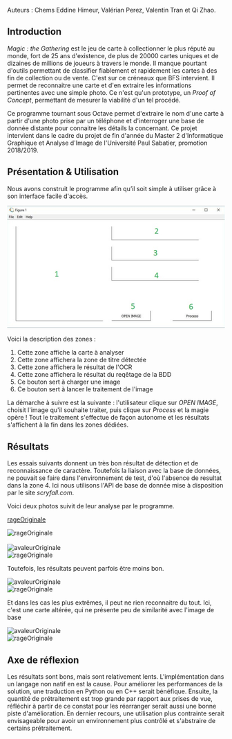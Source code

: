 


Auteurs : Chems Eddine Himeur, Valérian Perez, Valentin Tran et Qi Zhao.


## Introduction

_Magic : the Gathering_ est le jeu de carte à collectionner le plus réputé au monde, fort de 25 ans d'existence, de plus de 20000 cartes uniques et de dizaines de millions de joueurs à travers le monde. Il manque pourtant d'outils permettant de classifier fiablement et rapidement les cartes à des fin de collection ou de vente. C'est sur ce créneaux que BFS intervient. Il permet de reconnaitre une carte et d'en extraire les informations pertinentes avec une simple photo. Ce n'est qu'un prototype, un _Proof of Concept_, permettant de mesurer la viabilité d'un tel procédé.

Ce programme tournant sous Octave permet d'extraire le nom d'une carte à partir d'une photo prise par un téléphone et d'interroger une base de donnée distante pour connaitre les détails la concernant. Ce projet intervient dans le cadre du projet de fin d'année du Master 2 d'Informatique Graphique et Analyse d'Image de l'Université Paul Sabatier, promotion 2018/2019.

## Présentation & Utilisation

Nous avons construit le programme afin qu’il soit simple à utiliser grâce à son interface facile d'accès. 

![IHM](/website_ressources/IHM.jpg)

Voici la description des zones :
1. Cette zone affiche la carte à analyser
1. Cette zone affichera la zone de titre détectée
1. Cette zone affichera le résultat de l'OCR
1. Cette zone affichera le résultat du reqêtage de la BDD
1. Ce bouton sert à charger une image
1. Ce bouton sert à lancer le traitement de l'image

La démarche à suivre est la suivante : l'utilisateur clique sur _OPEN IMAGE_, choisit l'image qu'il souhaite traiter, puis clique sur _Process_ et la magie opère ! Tout le traitement s'effectue de façon autonome et les résultats s'affichent à la fin dans les zones dédiées.

## Résultats
Les essais suivants donnent un très bon résultat de détection et de reconnaissance de caractère. Toutefois la liaison avec la base de données, ne pouvait se faire dans l'environnement de test, d'où l'absence de resultat dans la zone 4. Ici nous utilisons l'API de base de donnée mise à disposition par le site _scryfall.com_.

Voici deux photos suivit de leur analyse par le programme.

[rageOriginale](website_ressources/rageOriginale.jpg )
  <div class="column">
    <img src="https://github.com/ValerianPerez/BeautifulFancyScanner/blob/master/website_ressources/rage.JPG" alt="rageOriginale" width="60%" height="60%">  
  </div>
</br>
<div class="row">
  <div class="column">
    <img src="https://github.com/ValerianPerez/BeautifulFancyScanner/blob/master/website_ressources/avaleurOriginale.jpg" alt="avaleurOriginale" width="30%" height="30%">
  </div>
  <div class="column">
    <img src="https://github.com/ValerianPerez/BeautifulFancyScanner/blob/master/website_ressources/avaleur.JPG" alt="rageOriginale" width="60%" height="60%">  
  </div>
</div> 


Toutefois, les résultats peuvent parfois être moins bon.

<div class="row">
  <div class="column">
    <img src="https://github.com/ValerianPerez/BeautifulFancyScanner/blob/master/website_ressources/bernardOriginale.jpg" alt="avaleurOriginale" width="30%" height="30%">
  </div>
  <div class="column">
    <img src="https://github.com/ValerianPerez/BeautifulFancyScanner/blob/master/website_ressources/bernard.JPG" alt="rageOriginale" width="60%" height="60%">  
  </div>
</div> 

Et dans les cas les plus extrêmes, il peut ne rien reconnaitre du tout. Ici, c'est une carte altérée, qui ne présente peu de similarité avec l'image de base

<div class="row">
  <div class="column">
    <img src="https://github.com/ValerianPerez/BeautifulFancyScanner/blob/master/website_ressources/inkwellLev.jpg" alt="avaleurOriginale" width="30%" height="30%">
  </div>
  <div class="column">
    <img src="https://github.com/ValerianPerez/BeautifulFancyScanner/blob/master/website_ressources/avaleur.JPG" alt="rageOriginale" width="60%" height="60%">  
  </div>
</div> 

## Axe de réflexion

Les résultats sont bons, mais sont relativement lents. L'implémentation dans un langage non natif en est la cause.
Pour améliorer les performances de la solution, une traduction en Python ou en C++ serait bénéfique.
Ensuite, la quantité de prétraitement est trop grande par rapport aux prises de vue, réfléchir à partir de ce constat pour les réarranger serait aussi une bonne piste d'amélioration.
En dernier recours, une utilisation plus contrainte serait envisageable pour avoir un environnement plus contrôlé et s'abstraire de certains prétraitement.
